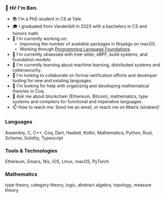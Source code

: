 ### 👋 Hi! I'm Ben.
- 📚 I'm a PhD student in CS at Yale.
- 🎓 I graduated from Vanderbilt in 2023 with a bachelors in CS and honors math.
- 🔭 I'm currently working on:
  - Improving the number of available packages in Nixpkgs on macOS.
  - Working through [Programming Language Foundations](https://softwarefoundations.cis.upenn.edu/plf-current/index.html).
- 🥰 I'm currently obsessed with tree-sitter, eBPF, build systems, and foundation models.
- 🌱 I'm currently learning about machine learning, distributed systems and cybersecurity.
- 🙌 I'm looking to collaborate on formal verification efforts and developer tooling for new and existing languages.
- 🤔 I'm looking for help with organizing and developing mathematical theories in Coq.
- 💬 Ask me about blockchain (Ethereum, Bitcoin), mathematics, type systems and compilers for functional and imperative languages.
- 📫 How to reach me: Send me an email, or reach me on Matrix (siraben)!

### Languages

Assembly, C, C++, Coq, Dart, Haskell, Kotlin, Mathematica, Python, Rust, Scheme, Solidity, Typescript

### Tools & Technologies

Ethereum, Emacs, Nix, iOS, Linux, macOS, PyTorch

### Mathematics

type theory, category theory, logic, abstract algebra, topology, measure theory
